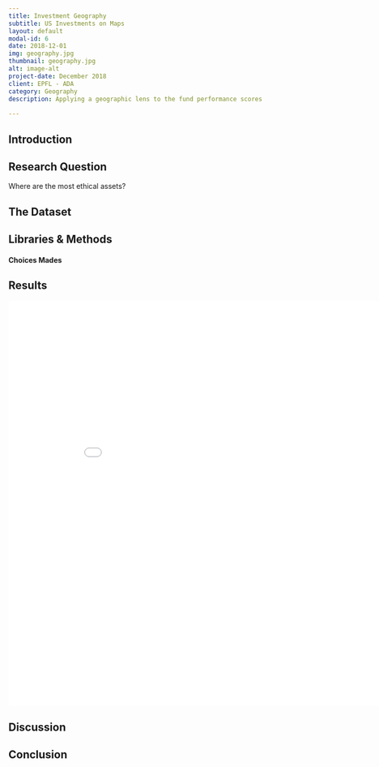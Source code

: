 ```yaml
---
title: Investment Geography 
subtitle: US Investments on Maps
layout: default
modal-id: 6
date: 2018-12-01
img: geography.jpg
thumbnail: geography.jpg
alt: image-alt
project-date: December 2018
client: EPFL - ADA
category: Geography
description: Applying a geographic lens to the fund performance scores is important in order to graps all the different implications of our study. 
             
---
```


## Introduction

## Research Question
Where are the most ethical assets? 

## The Dataset 

## Libraries & Methods 

#### Choices Mades 

## Results 

<iframe width="900" height="800" frameborder="0" scrolling="no" src="//plot.ly/~dcleres/21.embed"></iframe>

## Discussion 

## Conclusion
